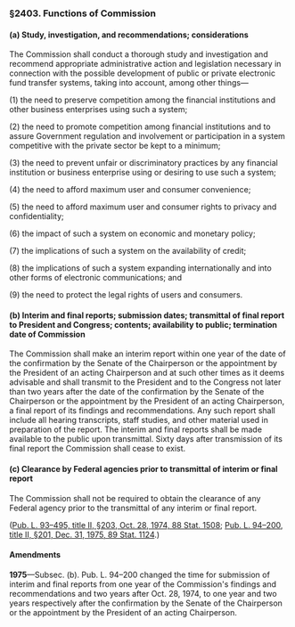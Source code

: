 ### §2403. Functions of Commission ###

[]()

#### (a) Study, investigation, and recommendations; considerations ####

The Commission shall conduct a thorough study and investigation and recommend appropriate administrative action and legislation necessary in connection with the possible development of public or private electronic fund transfer systems, taking into account, among other things—

[]()

(1) the need to preserve competition among the financial institutions and other business enterprises using such a system;

[]()

(2) the need to promote competition among financial institutions and to assure Government regulation and involvement or participation in a system competitive with the private sector be kept to a minimum;

[]()

(3) the need to prevent unfair or discriminatory practices by any financial institution or business enterprise using or desiring to use such a system;

[]()

(4) the need to afford maximum user and consumer convenience;

[]()

(5) the need to afford maximum user and consumer rights to privacy and confidentiality;

[]()

(6) the impact of such a system on economic and monetary policy;

[]()

(7) the implications of such a system on the availability of credit;

[]()

(8) the implications of such a system expanding internationally and into other forms of electronic communications; and

[]()

(9) the need to protect the legal rights of users and consumers.

[]()

#### (b) Interim and final reports; submission dates; transmittal of final report to President and Congress; contents; availability to public; termination date of Commission ####

The Commission shall make an interim report within one year of the date of the confirmation by the Senate of the Chairperson or the appointment by the President of an acting Chairperson and at such other times as it deems advisable and shall transmit to the President and to the Congress not later than two years after the date of the confirmation by the Senate of the Chairperson or the appointment by the President of an acting Chairperson, a final report of its findings and recommendations. Any such report shall include all hearing transcripts, staff studies, and other material used in preparation of the report. The interim and final reports shall be made available to the public upon transmittal. Sixty days after transmission of its final report the Commission shall cease to exist.

[]()

#### (c) Clearance by Federal agencies prior to transmittal of interim or final report ####

The Commission shall not be required to obtain the clearance of any Federal agency prior to the transmittal of any interim or final report.

([Pub. L. 93–495, title II, §203, Oct. 28, 1974, 88 Stat. 1508](/statviewer.htm?volume=88&page=1508); [Pub. L. 94–200, title II, §201, Dec. 31, 1975, 89 Stat. 1124](/statviewer.htm?volume=89&page=1124).)

#### Amendments ####

**1975**—Subsec. (b). Pub. L. 94–200 changed the time for submission of interim and final reports from one year of the Commission's findings and recommendations and two years after Oct. 28, 1974, to one year and two years respectively after the confirmation by the Senate of the Chairperson or the appointment by the President of an acting Chairperson.